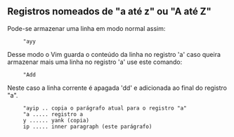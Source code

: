 Registros nomeados de "a até z" ou "A até Z"
--------------------------------------------

Pode-se armazenar uma linha em modo normal assim:

         "ayy

Desse modo o Vim guarda o conteúdo da linha no registro 'a'
caso queira armazenar mais uma linha no registro 'a' use
este comando:

         "Add

Neste caso a linha corrente é apagada 'dd' e adicionada ao
final do registro "a".

         "ayip .. copia o parágrafo atual para o registro "a"
         "a ..... registro a
         y ...... yank (copia)
         ip ..... inner paragraph (este parágrafo)

